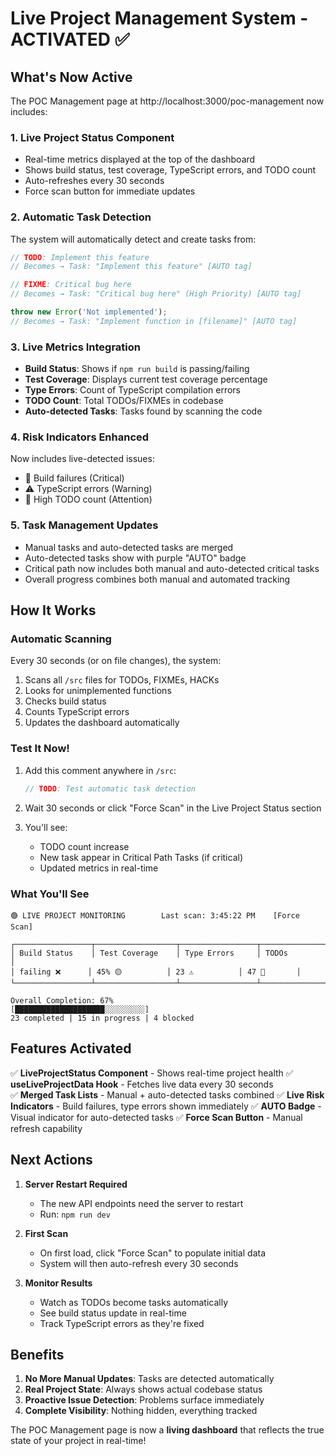 # Live Project Management System - ACTIVATED ✅

## What's Now Active

The POC Management page at http://localhost:3000/poc-management now includes:

### 1. **Live Project Status Component**
- Real-time metrics displayed at the top of the dashboard
- Shows build status, test coverage, TypeScript errors, and TODO count
- Auto-refreshes every 30 seconds
- Force scan button for immediate updates

### 2. **Automatic Task Detection**
The system will automatically detect and create tasks from:

```typescript
// TODO: Implement this feature
// Becomes → Task: "Implement this feature" [AUTO tag]

// FIXME: Critical bug here  
// Becomes → Task: "Critical bug here" (High Priority) [AUTO tag]

throw new Error('Not implemented');
// Becomes → Task: "Implement function in [filename]" [AUTO tag]
```

### 3. **Live Metrics Integration**
- **Build Status**: Shows if `npm run build` is passing/failing
- **Test Coverage**: Displays current test coverage percentage
- **Type Errors**: Count of TypeScript compilation errors
- **TODO Count**: Total TODOs/FIXMEs in codebase
- **Auto-detected Tasks**: Tasks found by scanning the code

### 4. **Risk Indicators Enhanced**
Now includes live-detected issues:
- 🔴 Build failures (Critical)
- ⚠️ TypeScript errors (Warning)
- 📝 High TODO count (Attention)

### 5. **Task Management Updates**
- Manual tasks and auto-detected tasks are merged
- Auto-detected tasks show with purple "AUTO" badge
- Critical path now includes both manual and auto-detected critical tasks
- Overall progress combines both manual and automated tracking

## How It Works

### Automatic Scanning
Every 30 seconds (or on file changes), the system:
1. Scans all `/src` files for TODOs, FIXMEs, HACKs
2. Looks for unimplemented functions
3. Checks build status
4. Counts TypeScript errors
5. Updates the dashboard automatically

### Test It Now!
1. Add this comment anywhere in `/src`:
   ```typescript
   // TODO: Test automatic task detection
   ```

2. Wait 30 seconds or click "Force Scan" in the Live Project Status section

3. You'll see:
   - TODO count increase
   - New task appear in Critical Path Tasks (if critical)
   - Updated metrics in real-time

### What You'll See

```
🟢 LIVE PROJECT MONITORING        Last scan: 3:45:22 PM    [Force Scan]

┌─────────────────┬──────────────────┬─────────────────┬──────────────┐
│ Build Status    │ Test Coverage    │ Type Errors     │ TODOs        │
│ failing ❌      │ 45% 🟡          │ 23 ⚠️          │ 47 📝       │
└─────────────────┴──────────────────┴─────────────────┴──────────────┘

Overall Completion: 67%
[████████████████████░░░░░░░░░]
23 completed | 15 in progress | 4 blocked
```

## Features Activated

✅ **LiveProjectStatus Component** - Shows real-time project health
✅ **useLiveProjectData Hook** - Fetches live data every 30 seconds  
✅ **Merged Task Lists** - Manual + auto-detected tasks combined
✅ **Live Risk Indicators** - Build failures, type errors shown immediately
✅ **AUTO Badge** - Visual indicator for auto-detected tasks
✅ **Force Scan Button** - Manual refresh capability

## Next Actions

1. **Server Restart Required**
   - The new API endpoints need the server to restart
   - Run: `npm run dev`

2. **First Scan**
   - On first load, click "Force Scan" to populate initial data
   - System will then auto-refresh every 30 seconds

3. **Monitor Results**
   - Watch as TODOs become tasks automatically
   - See build status update in real-time
   - Track TypeScript errors as they're fixed

## Benefits

1. **No More Manual Updates**: Tasks are detected automatically
2. **Real Project State**: Always shows actual codebase status
3. **Proactive Issue Detection**: Problems surface immediately
4. **Complete Visibility**: Nothing hidden, everything tracked

The POC Management page is now a **living dashboard** that reflects the true state of your project in real-time!